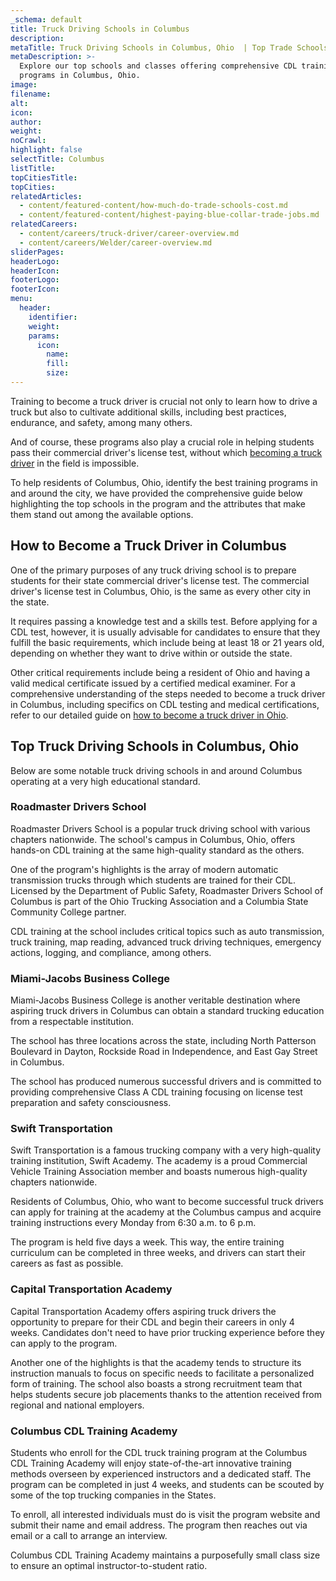 ```yaml
---
_schema: default
title: Truck Driving Schools in Columbus
description:
metaTitle: Truck Driving Schools in Columbus, Ohio  | Top Trade Schools
metaDescription: >-
  Explore our top schools and classes offering comprehensive CDL training
  programs in Columbus, Ohio.
image:
filename:
alt:
icon:
author:
weight:
noCrawl:
highlight: false
selectTitle: Columbus
listTitle:
topCitiesTitle:
topCities:
relatedArticles:
  - content/featured-content/how-much-do-trade-schools-cost.md
  - content/featured-content/highest-paying-blue-collar-trade-jobs.md
relatedCareers:
  - content/careers/truck-driver/career-overview.md
  - content/careers/Welder/career-overview.md
sliderPages:
headerLogo:
headerIcon:
footerLogo:
footerIcon:
menu:
  header:
    identifier:
    weight:
    params:
      icon:
        name:
        fill:
        size:
---
```

Training to become a truck driver is crucial not only to learn how to drive a truck but also to cultivate additional skills, including best practices, endurance, and safety, among many others.

And of course, these programs also play a crucial role in helping students pass their commercial driver's license test, without which [becoming a truck driver](https://toptradeschools.com/careers/truck-driver/career-overview/) in the field is impossible.

To help residents of Columbus, Ohio, identify the best training programs in and around the city, we have provided the comprehensive guide below highlighting the top schools in the program and the attributes that make them stand out among the available options.

## **How to Become a Truck Driver in Columbus**

One of the primary purposes of any truck driving school is to prepare students for their state commercial driver's license test. The commercial driver's license test in Columbus, Ohio, is the same as every other city in the state.

It requires passing a knowledge test and a skills test. Before applying for a CDL test, however, it is usually advisable for candidates to ensure that they fulfill the basic requirements, which include being at least 18 or 21 years old, depending on whether they want to drive within or outside the state.

Other critical requirements include being a resident of Ohio and having a valid medical certificate issued by a certified medical examiner. For a comprehensive understanding of the steps needed to become a truck driver in Columbus, including specifics on CDL testing and medical certifications, refer to our detailed guide on [how to become a truck driver in Ohio](https://toptradeschools.com/near-you/truck-driver/ohio/).

## **Top Truck Driving Schools in Columbus, Ohio**

Below are some notable truck driving schools in and around Columbus operating at a very high educational standard.

### **Roadmaster Drivers School**

Roadmaster Drivers School is a popular truck driving school with various chapters nationwide. The school's campus in Columbus, Ohio, offers hands-on CDL training at the same high-quality standard as the others.

One of the program's highlights is the array of modern automatic transmission trucks through which students are trained for their CDL. Licensed by the Department of Public Safety, Roadmaster Drivers School of Columbus is part of the Ohio Trucking Association and a Columbia State Community College partner.

CDL training at the school includes critical topics such as auto transmission, truck training, map reading, advanced truck driving techniques, emergency actions, logging, and compliance, among others.

### Miami-Jacobs Business College

Miami-Jacobs Business College is another veritable destination where aspiring truck drivers in Columbus can obtain a standard trucking education from a respectable institution.

The school has three locations across the state, including North Patterson Boulevard in Dayton, Rockside Road in Independence, and East Gay Street in Columbus.

The school has produced numerous successful drivers and is committed to providing comprehensive Class A CDL training focusing on license test preparation and safety consciousness.

### Swift Transportation

Swift Transportation is a famous trucking company with a very high-quality training institution, Swift Academy. The academy is a proud Commercial Vehicle Training Association member and boasts numerous high-quality chapters nationwide.

Residents of Columbus, Ohio, who want to become successful truck drivers can apply for training at the academy at the Columbus campus and acquire training instructions every Monday from 6:30 a.m. to 6 p.m.

The program is held five days a week. This way, the entire training curriculum can be completed in three weeks, and drivers can start their careers as fast as possible.

### Capital Transportation Academy

Capital Transportation Academy offers aspiring truck drivers the opportunity to prepare for their CDL and begin their careers in only 4 weeks. Candidates don't need to have prior trucking experience before they can apply to the program.

Another one of the highlights is that the academy tends to structure its instruction manuals to focus on specific needs to facilitate a personalized form of training. The school also boasts a strong recruitment team that helps students secure job placements thanks to the attention received from regional and national employers.

### Columbus CDL Training Academy

Students who enroll for the CDL truck training program at the Columbus CDL Training Academy will enjoy state-of-the-art innovative training methods overseen by experienced instructors and a dedicated staff. The program can be completed in just 4 weeks, and students can be scouted by some of the top trucking companies in the States.

To enroll, all interested individuals must do is visit the program website and submit their name and email address. The program then reaches out via email or a call to arrange an interview.

Columbus CDL Training Academy maintains a purposefully small class size to ensure an optimal instructor-to-student ratio.